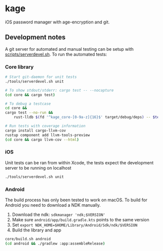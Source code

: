 # kage
iOS password manager with age-encryption and git.


## Development notes
A git server for automated and manual testing can be setup with
[scripts/serverdevel.sh](scripts/serverdevel.sh). To run the automated tests:

### Core library
```bash
# Start git-daemon for unit tests
./tools/serverdevel.sh unit

# To show stdout/stderr: cargo test -- --nocapture
(cd core && cargo test)

# To debug a testcase
cd core &&
cargo test --no-run &&
    rust-lldb $(fd '^kage_core-[0-9a-z]{16}$' target/debug/deps) -- $testcase

# Run tests with coverage information
cargo install cargo-llvm-cov
rustup component add llvm-tools-preview
(cd core && cargo llvm-cov --html)
```

### iOS
Unit tests can be ran from within Xcode, the tests expect the development
server to be running on localhost
```bash
./tools/serverdevel.sh unit
```

### Android
The build process has only been tested to work on macOS.
To build for Android you need to download a NDK manually.

1. Download the ndk: `sdkmanager 'ndk;$VERSION'`
2. Make sure `android/app/build.gradle.kts` points to the same version
3. Set `export NDK_HOME=$HOME/Library/Android/Sdk/ndk/$VERSION`
4. Build the library and app

```bash
core/build.sh android
(cd android && ./gradlew :app:assembleRelease)
```
